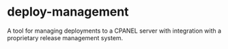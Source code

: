 # deploy-management

A tool for managing deployments to a CPANEL server with integration with a proprietary release management system.
